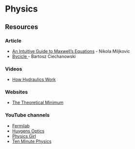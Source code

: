 # Physics

## Resources

### Article

* [An Intuitive Guide to Maxwell’s Equations](https://photonlines.substack.com/p/an-intuitive-guide-to-maxwells-equations) - Nikola Miljkovic
* [Bycicle ](https://ciechanow.ski/bicycle/)- Bartosz Ciechanowski

### Videos

* [How Hydraulics Work](https://gfycat.com/accomplishedpointedbarnacle)

### Websites

* [The Theoretical Minimum](https://theoreticalminimum.com/home)

### YouTube channels

* [Fermilab](https://www.youtube.com/c/fermilab/videos)
* [Huygens Optics](https://www.youtube.com/c/HuygensOptics/videos)
* [Physics Girl](https://www.youtube.com/c/physicsgirl/videos)
* [Ten Minute Physics](https://www.youtube.com/c/TenMinutePhysics/videos)
